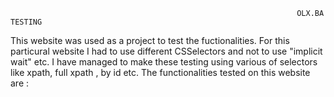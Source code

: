                                                                     OLX.BA TESTING

This website was used as a project to test the fuctionalities. For this particural website I had to use different CSSelectors and not to use "implicit wait" etc. I have managed to make these testing using various of selectors like xpath, full xpath , by id etc.
The functionalities tested on this website are : 

